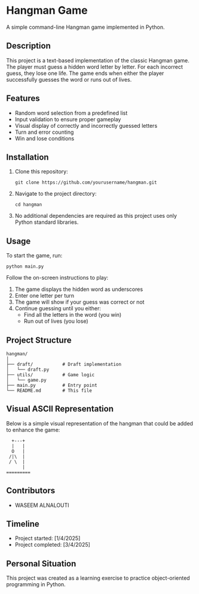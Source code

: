 # Hangman Game

A simple command-line Hangman game implemented in Python.

## Description

This project is a text-based implementation of the classic Hangman game. The player must guess a hidden word letter by letter. For each incorrect guess, they lose one life. The game ends when either the player successfully guesses the word or runs out of lives.

## Features

- Random word selection from a predefined list
- Input validation to ensure proper gameplay
- Visual display of correctly and incorrectly guessed letters
- Turn and error counting
- Win and lose conditions

## Installation

1. Clone this repository:
   ```
   git clone https://github.com/yourusername/hangman.git
   ```

2. Navigate to the project directory:
   ```
   cd hangman
   ```

3. No additional dependencies are required as this project uses only Python standard libraries.

## Usage

To start the game, run:
```
python main.py
```

Follow the on-screen instructions to play:
1. The game displays the hidden word as underscores
2. Enter one letter per turn
3. The game will show if your guess was correct or not
4. Continue guessing until you either:
   - Find all the letters in the word (you win)
   - Run out of lives (you lose)

## Project Structure

```
hangman/
│
├── draft/           # Draft implementation
│   └── draft.py
├── utils/           # Game logic
│   └── game.py  
├── main.py          # Entry point
└── README.md        # This file
```

## Visual ASCII Representation

Below is a simple visual representation of the hangman that could be added to enhance the game:

```
  +---+
  |   |
  O   |
 /|\  |
 / \  |
      |
=========
```

## Contributors

- WASEEM ALNALOUTI

## Timeline

- Project started: [1/4/2025]
- Project completed: [3/4/2025]

## Personal Situation

This project was created as a learning exercise to practice object-oriented programming in Python.
